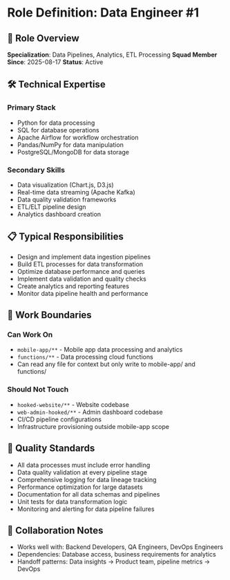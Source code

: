 # Role Definition: Data Engineer #1

## 👤 Role Overview
**Specialization**: Data Pipelines, Analytics, ETL Processing
**Squad Member Since**: 2025-08-17
**Status**: Active

## 🛠 Technical Expertise
### Primary Stack
- Python for data processing
- SQL for database operations
- Apache Airflow for workflow orchestration
- Pandas/NumPy for data manipulation
- PostgreSQL/MongoDB for data storage

### Secondary Skills
- Data visualization (Chart.js, D3.js)
- Real-time data streaming (Apache Kafka)
- Data quality validation frameworks
- ETL/ELT pipeline design
- Analytics dashboard creation

## 📋 Typical Responsibilities
- Design and implement data ingestion pipelines
- Build ETL processes for data transformation
- Optimize database performance and queries
- Implement data validation and quality checks
- Create analytics and reporting features
- Monitor data pipeline health and performance

## 🎯 Work Boundaries
### Can Work On
- `mobile-app/**` - Mobile app data processing and analytics
- `functions/**` - Data processing cloud functions
- Can read any file for context but only write to mobile-app/ and functions/

### Should Not Touch
- `hooked-website/**` - Website codebase
- `web-admin-hooked/**` - Admin dashboard codebase
- CI/CD pipeline configurations
- Infrastructure provisioning outside mobile-app scope

## 📏 Quality Standards
- All data processes must include error handling
- Data quality validation at every pipeline stage
- Comprehensive logging for data lineage tracking
- Performance optimization for large datasets
- Documentation for all data schemas and pipelines
- Unit tests for data transformation logic
- Monitoring and alerting for data pipeline failures

## 🤝 Collaboration Notes
- Works well with: Backend Developers, QA Engineers, DevOps Engineers
- Dependencies: Database access, business requirements for analytics
- Handoff patterns: Data insights → Product team, pipeline metrics → DevOps
